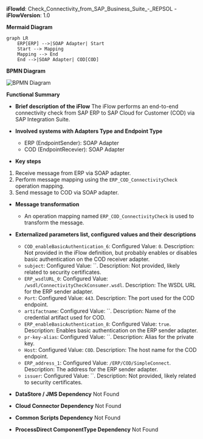 **iFlowId**: Check_Connectivity_from_SAP_Business_Suite_-_REPSOL - **iFlowVersion**: 1.0

**Mermaid Diagram**
```mermaid
graph LR
    ERP[ERP] -->|SOAP Adapter| Start
    Start --> Mapping
    Mapping --> End
    End -->|SOAP Adapter| COD[COD]
```
**BPMN Diagram**

![BPMN Diagram](./Check_Connectivity_from_SAP_Business_Suite_-_REPSOL-1.0.3.png "BPMN Diagram")

**Functional Summary**
- **Brief description of the iFlow**
The iFlow performs an end-to-end connectivity check from SAP ERP to SAP Cloud for Customer (COD) via SAP Integration Suite.

- **Involved systems with Adapters Type and Endpoint Type**
    - ERP (EndpointSender): SOAP Adapter
    - COD (EndpointRecevier): SOAP Adapter

- **Key steps**
 1. Receive message from ERP via SOAP adapter.
 2. Perform message mapping using the `ERP_COD_ConnectivityCheck` operation mapping.
 3. Send message to COD via SOAP adapter.

- **Message transformation**
    - An operation mapping named `ERP_COD_ConnectivityCheck` is used to transform the message.

- **Externalized parameters list, configured values and their descriptions**
    - `COD_enableBasicAuthentication_6`: Configured Value: `0`. Description: Not provided in the iFlow definition, but probably enables or disables basic authentication on the COD receiver adapter.
    - `subject`: Configured Value: ``. Description: Not provided, likely related to security certificates.
    - `ERP_wsdlURL_0`: Configured Value: `/wsdl/ConnectivityCheckConsumer.wsdl`. Description: The WSDL URL for the ERP sender adapter.
    - `Port`: Configured Value: `443`. Description: The port used for the COD endpoint.
    - `artifactname`: Configured Value: ``. Description: Name of the credential artifact used for COD.
    - `ERP_enableBasicAuthentication_8`: Configured Value: `true`. Description: Enables basic authentication on the ERP sender adapter.
    - `pr-key-alias`: Configured Value: ``. Description: Alias for the private key.
    - `Host`: Configured Value: `COD`. Description: The host name for the COD endpoint.
    - `ERP_address_1`: Configured Value: `/ERP/COD/SimpleConnect`. Description: The address for the ERP sender adapter.
    - `issuer`: Configured Value: ``. Description: Not provided, likely related to security certificates.

- **DataStore / JMS Dependency**
Not Found

- **Cloud Connector Dependency**
Not Found

- **Common Scripts Dependency**
Not Found

- **ProcessDirect ComponentType Dependency**
Not Found